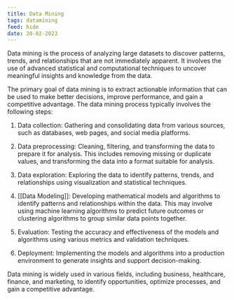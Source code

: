 ```yaml
---
title: Data Mining
tags: datamining
feed: hide
date: 20-02-2023
---
```

Data mining is the process of analyzing large datasets to discover patterns, trends, and relationships that are not immediately apparent. It involves the use of advanced statistical and computational techniques to uncover meaningful insights and knowledge from the data.

The primary goal of data mining is to extract actionable information that can be used to make better decisions, improve performance, and gain a competitive advantage. The data mining process typically involves the following steps:

1.  Data collection: Gathering and consolidating data from various sources, such as databases, web pages, and social media platforms.
    
2.  Data preprocessing: Cleaning, filtering, and transforming the data to prepare it for analysis. This includes removing missing or duplicate values, and transforming the data into a format suitable for analysis.
    
3.  Data exploration: Exploring the data to identify patterns, trends, and relationships using visualization and statistical techniques.
    
4.  [[Data Modeling]]: Developing mathematical models and algorithms to identify patterns and relationships within the data. This may involve using machine learning algorithms to predict future outcomes or clustering algorithms to group similar data points together.
    
5.  Evaluation: Testing the accuracy and effectiveness of the models and algorithms using various metrics and validation techniques.
    
6.  Deployment: Implementing the models and algorithms into a production environment to generate insights and support decision-making.
    

Data mining is widely used in various fields, including business, healthcare, finance, and marketing, to identify opportunities, optimize processes, and gain a competitive advantage.